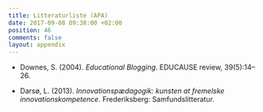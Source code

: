 ```yaml
---
title: Litteraturliste (APA)
date: 2017-09-08 09:38:00 +02:00
position: 46
comments: false
layout: appendix
---
```


* Downes, S. (2004). *Educational Blogging*. EDUCAUSE review, 39(5):14–26.

* Darsø, L. (2013). *Innovationspædagogik: kunsten at fremelske innovationskompetence*. Frederiksberg: Samfundslitteratur.